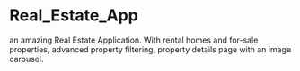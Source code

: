# Real_Estate_App
an amazing Real Estate Application. With rental homes and for-sale properties, advanced property filtering, property details page with an image carousel.
